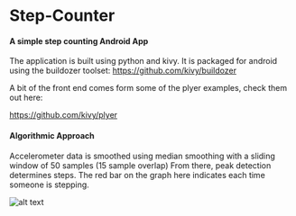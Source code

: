 # Step-Counter
#### A simple step counting Android App
The application is built using python and kivy. It is packaged for android using the buildozer toolset:
https://github.com/kivy/buildozer

A bit of the front end comes form some of the plyer examples, check them out here:

https://github.com/kivy/plyer

#### Algorithmic Approach
Accelerometer data is smoothed using median smoothing with a sliding window of 50 samples (15 sample overlap)
From there, peak detection determines steps. The red bar on the graph here indicates each time someone is stepping. 

![alt text](https://cloud.githubusercontent.com/assets/8022792/25584152/d7a34ebc-2e62-11e7-9147-35e3eb6c3c49.png)
